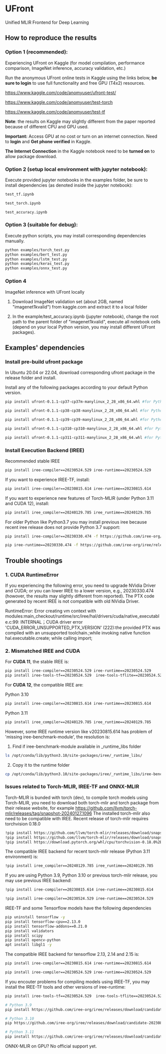 # UFront
Unified MLIR Frontend for Deep Learning 

## How to reproduce the results
### Option 1 (recommended):

Experiencing UFront on Kaggle (for model compilation, performance comparison, ImageNet inference, accuracy validation, etc.)

Run the anonymous UFront online tests in Kaggle using the links below, **be sure to login** to use full functionality and free GPU (T4x2) resources.

https://www.kaggle.com/code/anomyuser/ufront-test/

https://www.kaggle.com/code/anomyuser/test-torch

https://www.kaggle.com/code/anomyuser/test-tf

**Note**: the results on Kaggle may slightly different from the paper reported because of different CPU and GPU used.

**Important:** Access GPU at no cost or turn on an internet connection. Need to **login** and **Get phone verified** in Kaggle.

**The Internet Connection** in the Kaggle notebook need to be **turned on** to allow package download.

### Option 2 (setup local environment with jupyter notebook):
Execute provided jupyter notebooks in the examples folder, be sure to install dependencies (as denoted inside the jupyter notebook):
```sh
test_tf.ipynb

test_torch.ipynb

test_accuracy.ipynb

```

### Option 3 (suitable for debug):
Execute python scripts, you may install corresponding dependencies manually.

```sh
python examples/torch_test.py
python examples/bert_test.py
python examples/lstm_test.py
python examples/keras_test.py
python examples/onnx_test.py
```


### Option 4

ImageNet inference with UFront locally

1) Download ImageNet validation set (about 2GB, named "imagenet1kvalid") from kaggle.com and extract it to a local folder

2) In the example/test_accuracy.ipynb (jupyter notebook), change the root path to the parent folder of "imagenet1kvalid", execute all notebook cells (depend on your local Python version, you may install different UFront packages).
   

## Examples' dependencies
### Install pre-build ufront package
In Ubuntu 20.04 or 22.04, download corresponding ufront package in the release folder and install.

Install any of the following packages according to your default Python version.
```sh
pip install ufront-0.1.1-cp37-cp37m-manylinux_2_28_x86_64.whl #for Python3.7

pip install ufront-0.1.1-cp38-cp38-manylinux_2_28_x86_64.whl #for Python3.8

pip install ufront-0.1.1-cp39-cp39-manylinux_2_28_x86_64.whl #for Python3.9

pip install ufront-0.1.1-cp310-cp310-manylinux_2_28_x86_64.whl #for Python3.10

pip install ufront-0.1.1-cp311-cp311-manylinux_2_28_x86_64.whl #for Python3.11
```

### Install Execution Backend (IREE)
Recommended stable IREE
```sh
pip install iree-compiler==20230524.529 iree-runtime==20230524.529 
```

If you want to experience IREE-TF, install:
```sh
pip install iree-compiler==20230815.614 iree-runtime==20230815.614
```

If you want to experience new features of Torch-MLIR (under Python 3.11 and CUDA 12), install: 
```sh
pip install iree_compiler==20240129.785 iree_runtime==20240129.785
```

For older Python like Python3.7 you may install previous iree because recent iree release does not provide Python 3.7 support:
```sh
pip install iree-compiler==20230330.474 -f https://github.com/iree-org/iree/releases/download/candidate-20230330.474/iree_compiler-20230330.474-cp37-cp37m-manylinux_2_17_x86_64.manylinux2014_x86_64.whl

pip iree-runtime==20230330.474 -f https://github.com/iree-org/iree/releases/download/candidate-20230330.474/iree_runtime-20230330.474-cp37-cp37m-manylinux_2_17_x86_64.manylinux2014_x86_64.whl
```

## Trouble shootings

### 1. CUDA RuntimeError

If you experiencing the following error, you need to upgrade NVidia Driver and CUDA; or you can lower IREE to a lower version, e.g., 20230330.474 (howover, the results may slightly different from reported). The PTX code generated by recent IREE is not compatible with old NVidia Driver.

RuntimeError: Error creating vm context with modules:main_checkout/runtime/src/iree/hal/drivers/cuda/native_executable.c:99: INTERNAL；CUDA driver error 'CUDA_ERROR_UNSUPPORTED_PTX_VERSION' (222):the provided PTX was compiled with an unsupported toolchain.;while invoking native function hal.executable.create; while calling import;

### 2. Mismatched IREE and CUDA

For **CUDA 11**, the stable IREE is:
```sh
pip install iree-compiler==20230524.529 iree-runtime==20230524.529 
pip install iree-tools-tf==20230524.529  iree-tools-tflite==20230524.529
```

For **CUDA 12**, the compatible IREE are:

Python 3.10
```sh
pip install iree-compiler==20230815.614 iree-runtime==20230815.614
```

Python 3.11
```sh
pip install iree_compiler==20240129.785 iree_runtime==20240129.785
```

However, some IREE runtime version like v20230815.614 has problem of 'missing iree-benchmark-module', the resolution is:

1) Find if iree-benchmark-module available in _runtime_libs folder
```sh
ls /opt/conda/lib/python3.10/site-packages/iree/_runtime_libs/
```
2) Copy it to the runtime folder
```sh
cp /opt/conda/lib/python3.10/site-packages/iree/_runtime_libs/iree-benchmark-module /opt/conda/lib/python3.10/site-packages/iree/runtime/
```

### Issues related to Torch-MLIR, IREE-TF and ONNX-MLIR
Torch-MLIR is bunded with torch (dev), to compile torch models using Torch-MLIR, you need to download both torch-mlir and torch package from their release website, for example https://github.com/llvm/torch-mlir/releases/tag/snapshot-20240127.1096 The installed torch-mlir also need to be compatible with IREE. Recent release of torch-mlir requires torchvision 0.18.0
```sh
!pip install https://github.com/llvm/torch-mlir/releases/download/snapshot-20240127.1096/torch_mlir-20240127.1096-cp311-cp311-linux_x86_64.whl --no-dependencies
!pip install https://github.com/llvm/torch-mlir/releases/download/snapshot-20240127.1096/torch-2.3.0.dev20240122+cpu-cp311-cp311-linux_x86_64.whl --no-dependencies
!pip install https://download.pytorch.org/whl/cpu/torchvision-0.18.0%2Bcpu-cp311-cp311-linux_x86_64.whl --no-dependencies
```

The compatible IREE backend for recent torch-mlir release (Python 3.11 environment) is:
```sh
!pip install iree_compiler==20240129.785 iree_runtime==20240129.785
```

If you are using Python 3.9, Python 3.10 or previous torch-mlir release, you may use previous IREE backend:
```sh
!pip install iree-compiler==20230815.614 iree-runtime==20230815.614
```
```sh
!pip install iree-compiler==20230524.529 iree-runtime==20230524.529
```

IREE-TF and some Tensorflow models have the following dependencies
```sh
pip uninstall tensorflow -y
pip install tensorflow-cpu==2.13.0
pip install tensorflow-addons==0.21.0
pip install validators
pip install scipy
pip install opencv-python
apt install libgl1 -y
```

The compatible IREE backend for tensorflow 2.13, 2.14 and 2.15 is:
```sh
pip install iree-compiler==20230815.614 iree-runtime==20230815.614
```
```sh
pip install iree-compiler==20230524.529 iree-runtime==20230524.529
```

If you encouter problems for compiling models using IREE-TF, you may install the IREE-TF tools and other versions of iree-runtime:
```sh
pip install iree-tools-tf==20230524.529  iree-tools-tflite==20230524.529

# Python 3.9
pip install https://github.com/iree-org/iree/releases/download/candidate-20230816.615/iree_runtime-20230816.615-cp39-cp39-manylinux_2_17_x86_64.manylinux2014_x86_64.whl

# Python 3.10
pip https://github.com/iree-org/iree/releases/download/candidate-20230816.615/iree_runtime-20230816.615-cp310-cp310-manylinux_2_17_x86_64.manylinux2014_x86_64.whl

# Python 3.11
pip install https://github.com/iree-org/iree/releases/download/candidate-20230816.615/iree_runtime-20230816.615-cp311-cp311-manylinux_2_17_x86_64.manylinux2014_x86_64.whl
```

ONNX-MLIR on GPU? No official support yet.






